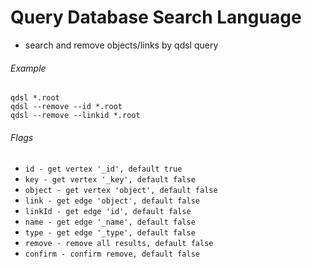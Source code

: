 # Query Database Search Language
* search and remove objects/links by qdsl query

###### Example
```
qdsl *.root
qdsl --remove --id *.root
qdsl --remove --linkid *.root
```
###### Flags
* `id - get vertex '_id', default true` 
* `key - get vertex '_key', default false` 
* `object - get vertex 'object', default false` 
* `link - get edge 'object', default false` 
* `linkId - get edge 'id', default false` 
* `name - get edge '_name', default false` 
* `type - get edge '_type', default false` 
* `remove - remove all results, default false` 
* `confirm - confirm remove, default false` 
